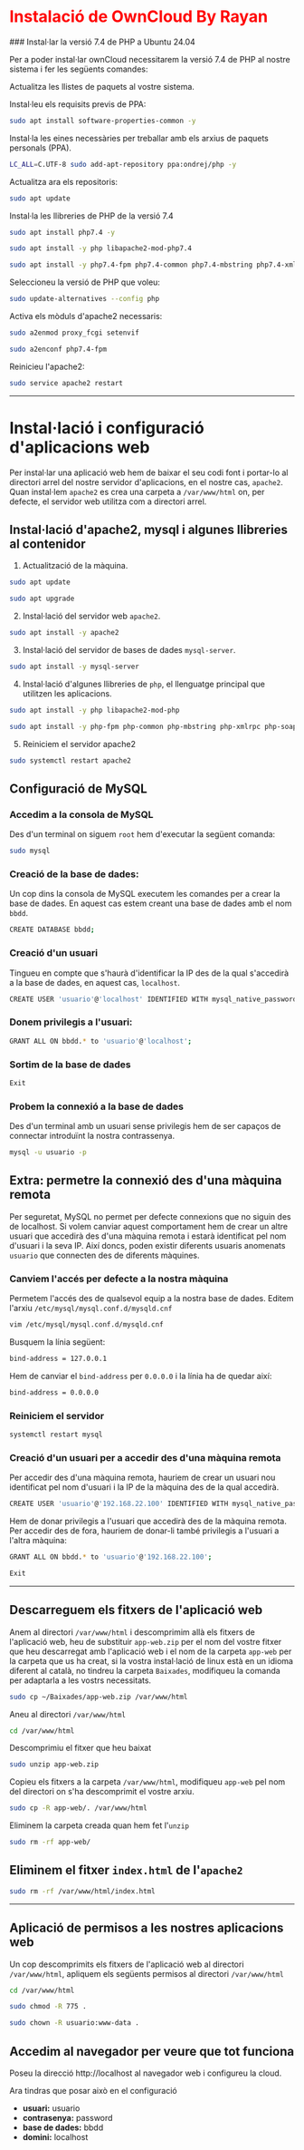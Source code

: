 <h1 style="color:red;">Instalació de OwnCloud By Rayan</h1>  
### Instal·lar la versió 7.4 de PHP a Ubuntu 24.04

Per a poder instal·lar ownCloud necessitarem la versió 7.4 de PHP al nostre sistema i fer les següents comandes:

Actualitza les llistes de paquets al vostre sistema. 

Instal·leu els requisits previs de PPA:
```bash
sudo apt install software-properties-common -y
```

Instal·la les eines necessàries per treballar amb els arxius de paquets personals (PPA).
```bash
LC_ALL=C.UTF-8 sudo add-apt-repository ppa:ondrej/php -y
```

Actualitza ara els repositoris:
```bash
sudo apt update
```

Instal·la les llibreries de PHP de la versió 7.4
```bash
sudo apt install php7.4 -y
```
```bash
sudo apt install -y php libapache2-mod-php7.4
```

```bash
sudo apt install -y php7.4-fpm php7.4-common php7.4-mbstring php7.4-xmlrpc php7.4-soap php7.4-gd php7.4-xml php7.4-intl php7.4-mysql php7.4-cli php7.4-ldap php7.4-zip php7.4-curl
```

Seleccioneu la versió de PHP que voleu:
```bash
sudo update-alternatives --config php
```

Activa els mòduls d'apache2 necessaris:
```bash
sudo a2enmod proxy_fcgi setenvif
```

```bash
sudo a2enconf php7.4-fpm
```

Reinicieu l'apache2:
```bash
sudo service apache2 restart
```
_____________________________________________________________________________________________________________________________________________________________________________________________________________
# Instal·lació i configuració d'aplicacions web

Per instal·lar una aplicació web hem de baixar el seu codi font i portar-lo al directori arrel del nostre servidor d'aplicacions, en el nostre cas, `apache2`. Quan instal·lem `apache2` es crea una carpeta a `/var/www/html` on, per defecte, el servidor web utilitza com a directori arrel.

## Instal·lació d'apache2, mysql i algunes llibreries al contenidor

1. Actualització de la màquina.
```bash
sudo apt update
```
```bash
sudo apt upgrade
```

2. Instal·lació del servidor web `apache2`.
```bash
sudo apt install -y apache2
```

3. Instal·lació del servidor de bases de dades `mysql-server`.
```bash
sudo apt install -y mysql-server
```

4. Instal·lació d'algunes llibreries de `php`, el llenguatge principal que utilitzen les aplicacions.
```bash
sudo apt install -y php libapache2-mod-php
```
```bash
sudo apt install -y php-fpm php-common php-mbstring php-xmlrpc php-soap php-gd php-xml php-intl php-mysql php-cli php-ldap php-zip php-curl
```

5. Reiniciem el servidor apache2
```bash
sudo systemctl restart apache2
```

## Configuració de MySQL
### Accedim a la consola de MySQL
Des d'un terminal on siguem `root` hem d'executar la següent comanda:
```bash
sudo mysql
```

### Creació de la base de dades:
Un cop dins la consola de MySQL executem les comandes per a crear la base de dades. En aquest cas estem creant una base de dades amb el nom `bbdd`.

```bash
CREATE DATABASE bbdd;
```

### Creació d'un usuari
Tingueu en compte que s'haurà d'identificar la IP des de la qual s'accedirà a la base de dades, en aquest cas, `localhost`.

```bash
CREATE USER 'usuario'@'localhost' IDENTIFIED WITH mysql_native_password BY 'password';
```

### Donem privilegis a l'usuari:
```bash
GRANT ALL ON bbdd.* to 'usuario'@'localhost';
```

### Sortim de la base de dades
```bash
Exit
```

### Probem la connexió a la base de dades
Des d'un terminal amb un usuari sense privilegis hem de ser capaços de connectar introduïnt la nostra contrassenya.

```bash
mysql -u usuario -p
```

## Extra: permetre la connexió des d'una màquina remota
Per seguretat, MySQL no permet per defecte connexions que no siguin des de localhost. Si volem canviar aquest comportament hem de crear un altre usuari que accedirà des d'una màquina remota i estarà identificat pel nom d'usuari i la seva IP. Així doncs, poden existir diferents usuaris anomenats `usuario` que connecten des de diferents màquines.

### Canviem l'accés per defecte a la nostra màquina
Permetem l'accés des de qualsevol equip a la nostra base de dades. Editem l'arxiu `/etc/mysql/mysql.conf.d/mysqld.cnf`

```bash
vim /etc/mysql/mysql.conf.d/mysqld.cnf
```

Busquem la línia següent:
```bash
bind-address = 127.0.0.1
```

Hem de canviar el `bind-address` per `0.0.0.0` i la línia ha de quedar així:
```bash
bind-address = 0.0.0.0
```

### Reiniciem el servidor
```bash
systemctl restart mysql
```

### Creació d'un usuari per a accedir des d'una màquina remota
Per accedir des d'una màquina remota, hauriem de crear un usuari nou identificat pel nom d'usuari i la IP de la màquina des de la qual accedirà.

```bash
CREATE USER 'usuario'@'192.168.22.100' IDENTIFIED WITH mysql_native_password BY 'password';
```

Hem de donar privilegis a l'usuari que accedirà des de la màquina remota.
Per accedir des de fora, hauriem de donar-li també privilegis a l'usuari a l'altra màquina:

```bash
GRANT ALL ON bbdd.* to 'usuario'@'192.168.22.100';
```

```bash
Exit
```
_____________________________________________________________________________________________________________________________________________________________________________________________________________
## Descarreguem els fitxers de l'aplicació web
Anem al directori `/var/www/html` i descomprimim allà els fitxers de l'aplicació web, heu de substituir `app-web.zip` per el nom del vostre fitxer que heu descarregat amb l'aplicació web i el nom de la carpeta `app-web` per la carpeta que us ha creat, si la vostra instal·lació de linux està en un idioma diferent al català, no tindreu la carpeta `Baixades`, modifiqueu la comanda per adaptarla a les vostrs necessitats.

```bash
sudo cp ~/Baixades/app-web.zip /var/www/html
```
Aneu al directori `/var/www/html`
```bash
cd /var/www/html
```
Descomprimiu el fitxer que heu baixat
```bash
sudo unzip app-web.zip
```
Copieu els fitxers a la carpeta `/var/www/html`, modifiqueu `app-web` pel nom del directori on s'ha descomprimit el vostre arxiu.
```bash
sudo cp -R app-web/. /var/www/html
```
Eliminem la carpeta creada quan hem fet l'`unzip`
```bash
sudo rm -rf app-web/
```

## Eliminem el fitxer `index.html` de l'`apache2`
```bash
sudo rm -rf /var/www/html/index.html
```
_____________________________________________________________________________________________________________________________________________________________________________________________________________
## Aplicació de permisos a les nostres aplicacions web
Un cop descomprimits els fitxers de l'aplicació web al directori `/var/www/html`, apliquem els següents permisos al directori `/var/www/html`

```bash
cd /var/www/html
```
```bash
sudo chmod -R 775 .
```
```bash
sudo chown -R usuario:www-data .
```
## Accedim al navegador per veure que tot funciona
Poseu la direcció http://localhost al navegador web i configureu la cloud.

Ara tindras que posar això en el configuració


* **usuari:** usuario
* **contrasenya:** password
* **base de dades:** bbdd
* **domini:** localhost
